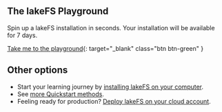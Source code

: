 ## The lakeFS Playground

Spin up a lakeFS installation in seconds. Your installation will be available for 7 days.

[Take me to the playground](https://demo.lakefs.io){: target="_blank" class="btn btn-green" }

##  Other options

* Start your learning journey by [installing lakeFS on your computer](installing.html).
* See [more Quickstart methods](more_quickstart_options.html).
* Feeling ready for production? [Deploy lakeFS on your cloud account](../deploy/index.html).

